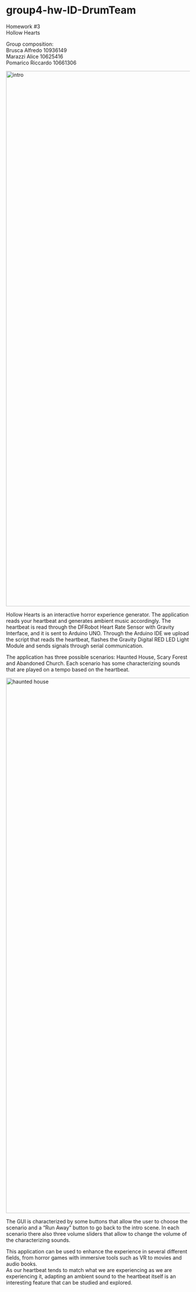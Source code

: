 # group4-hw-ID-DrumTeam
Homework #3 <br>Hollow Hearts

Group composition:
<br>Brusca Alfredo 10936149
<br>Marazzi Alice 10625416
<br>Pomarico Riccardo 10661306

<img width="1462" alt="intro" src="https://github.com/polimi-cmls-23/group4-hw-ID-DrumTeam/assets/79704727/0b7883cf-2a76-41be-b62e-6265a66342fc">

Hollow Hearts is an interactive horror experience generator. The application reads your heartbeat and generates ambient music accordingly. The heartbeat is read through the DFRobot Heart Rate Sensor with Gravity Interface, and it is sent to Arduino UNO. Through the Arduino IDE we upload the script that reads the heartbeat, flashes the Gravity Digital RED LED Light Module and sends signals through serial communication.

The application has three possible scenarios: Haunted House, Scary Forest and Abandoned Church. Each scenario has some characterizing sounds that are played on a tempo based on the heartbeat.

<img width="1462" alt="haunted house" src="https://github.com/polimi-cmls-23/group4-hw-ID-DrumTeam/assets/79704727/9b14b545-ab14-47d9-b929-342ef0939a2d">

The GUI is characterized by some buttons that allow the user to choose the scenario and a “Run Away” button to go back to the intro scene. In each scenario there also three volume sliders that allow to change the volume of the characterizing sounds.

This application can be used to enhance the experience in several different fields, from horror games with immersive tools such as VR to movies and audio books.
<br>As our heartbeat tends to match what we are experiencing as we are experiencing it, adapting an ambient sound to the heartbeat itself is an interesting feature that can be studied and explored.
